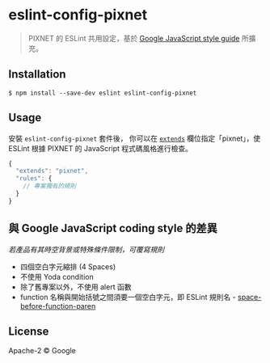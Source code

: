 # eslint-config-pixnet

> PIXNET 的 ESLint 共用設定，基於 [Google JavaScript style guide](https://google.github.io/styleguide/jsguide.html) 所擴充。


## Installation

```
$ npm install --save-dev eslint eslint-config-pixnet
```


## Usage

安裝 `eslint-config-pixnet` 套件後， 你可以在 [`extends`](http://eslint.org/docs/user-guide/configuring#extending-configuration-files) 欄位指定「pixnet」，使 ESLint 根據 PIXNET 的 JavaScript 程式碼風格進行檢查。

```js
{
  "extends": "pixnet",
  "rules": {
    // 專案獨有的規則
  }
}
```


## 與 Google JavaScript coding style 的差異

*若產品有其時空背景或特殊條件限制，可覆寫規則*

- 四個空白字元縮排 (4 Spaces)
- 不使用 Yoda condition
- 除了舊專案以外，不使用 alert 函數
- function 名稱與開始括號之間須要一個空白字元，即 ESLint 規則名 - [space-before-function-paren](http://eslint.org/docs/rules/space-before-function-paren)


## License

Apache-2 © Google
